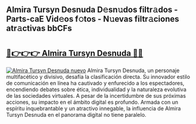 ## Almira Tursyn Desnuda D𝚎sn𝚞dos filtr𝚊dos - Parts-caE Vid𝚎os f𝚘tos - N𝚞evas filtr𝚊ciones atr𝚊ctivas bbCFs

# <h2><a href="http://mb5pz4.tromn.icu/?c=Almira+Tursyn+Desnuda">🔗👉👉👉 Almira Tursyn Desnuda 🔗🔗</a></h2>

[![Almira Tursyn Desnuda nuevo](https://i.imgur.com/pEAQMta.gif)](http://mb5pz4.tromn.icu/?c=Almira+Tursyn+Desnuda)
Almira Tursyn Desnuda, un personaje multifacético y divisivo, desafía la clasificación directa. Su innovador estilo de comunicación en línea ha cautivado y enfurecido a los espectadores, encendiendo debates sobre ética, individualidad y la naturaleza evolutiva de las sociedades virtuales. A pesar de la incertidumbre de sus próximas acciones, su impacto en el ámbito digital es profundo. Armada con un espíritu inquebrantable y un atractivo innegable, la influencia de Almira Tursyn Desnuda en el panorama digital no tiene paralelo.
